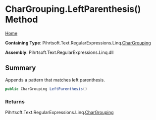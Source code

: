 # CharGrouping\.LeftParenthesis\(\) Method

[Home](../../../../../../README.md)

**Containing Type**: Pihrtsoft\.Text\.RegularExpressions\.Linq\.[CharGrouping](../README.md)

**Assembly**: Pihrtsoft\.Text\.RegularExpressions\.Linq\.dll

## Summary

Appends a pattern that matches left parenthesis\.

```csharp
public CharGrouping LeftParenthesis()
```

### Returns

Pihrtsoft\.Text\.RegularExpressions\.Linq\.[CharGrouping](../README.md)

